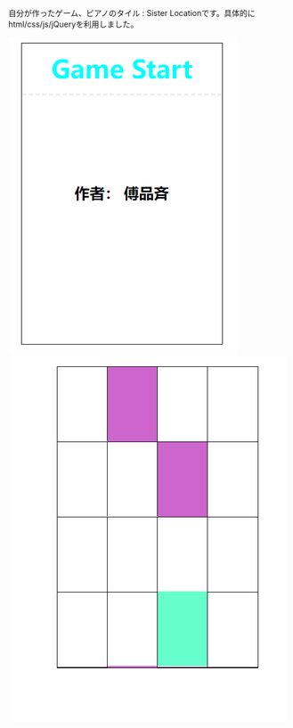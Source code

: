 自分が作ったゲーム、ピアノのタイル : Sister Locationです。具体的にhtml/css/js/jQueryを利用しました。

![avatar](/%E3%83%94%E3%82%A2%E3%83%8E%E3%81%AE%E3%82%BF%E3%82%A4%E3%83%AB/img1.png)
![avatar](/%E3%83%94%E3%82%A2%E3%83%8E%E3%81%AE%E3%82%BF%E3%82%A4%E3%83%AB/img2.png)